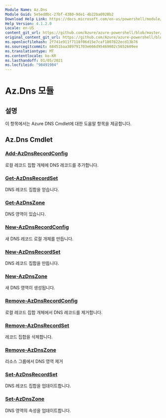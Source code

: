 ```yaml
---
Module Name: Az.Dns
Module Guid: 5e5ed8bc-27bf-4380-9de1-4b22ba0920b2
Download Help Link: https://docs.microsoft.com/en-us/powershell/module/az.dns
Help Version: 4.1.2.0
Locale: en-US
content_git_url: https://github.com/Azure/azure-powershell/blob/master/src/Dns/Dns/help/Az.DNS.md
original_content_git_url: https://github.com/Azure/azure-powershell/blob/master/src/Dns/Dns/help/Az.DNS.md
ms.openlocfilehash: 2f741e911f7118f06d15e7caf1807822ecd13b76
ms.sourcegitcommit: 68451baa389791703e666d95469602c5652609ee
ms.translationtype: MT
ms.contentlocale: ko-KR
ms.lasthandoff: 01/05/2021
ms.locfileid: "98491984"
---
```

# Az.Dns 모듈
## 설명
이 항목에서는 Azure DNS Cmdlet에 대한 도움말 항목을 제공합니다.

## Az.Dns Cmdlet
### [Add-AzDnsRecordConfig](Add-AzDnsRecordConfig.md)
로컬 레코드 집합 개체에 DNS 레코드를 추가합니다.

### [Get-AzDnsRecordSet](Get-AzDnsRecordSet.md)
DNS 레코드 집합을 얻습니다.

### [Get-AzDnsZone](Get-AzDnsZone.md)
DNS 영역이 있습니다.

### [New-AzDnsRecordConfig](New-AzDnsRecordConfig.md)
새 DNS 레코드 로컬 개체를 만듭니다.

### [New-AzDnsRecordSet](New-AzDnsRecordSet.md)
DNS 레코드 집합을 만듭니다.

### [New-AzDnsZone](New-AzDnsZone.md)
새 DNS 영역이 생성됩니다.

### [Remove-AzDnsRecordConfig](Remove-AzDnsRecordConfig.md)
로컬 레코드 집합 개체에서 DNS 레코드를 제거합니다.

### [Remove-AzDnsRecordSet](Remove-AzDnsRecordSet.md)
레코드 집합을 삭제합니다.

### [Remove-AzDnsZone](Remove-AzDnsZone.md)
리소스 그룹에서 DNS 영역 제거

### [Set-AzDnsRecordSet](Set-AzDnsRecordSet.md)
DNS 레코드 집합을 업데이트합니다.

### [Set-AzDnsZone](Set-AzDnsZone.md)
DNS 영역의 속성을 업데이트합니다.

